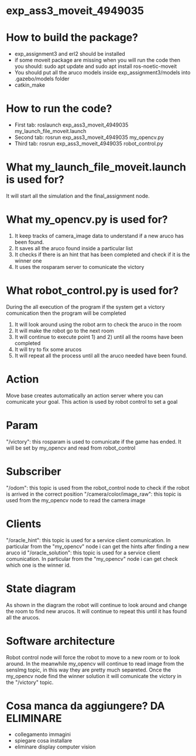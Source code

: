 # exp_ass3_moveit_4949035


# How to build the package?
-   exp_assignment3 and erl2 should be installed
-   if some moveit package are missing when you will run the code then you should: sudo apt update     and    sudo apt install ros-noetic-moveit    
-   You should put all the aruco models inside exp_assignment3/models into .gazebo/models folder
-   catkin_make


# How to run the code?
- First tab: roslaunch exp_ass3_moveit_4949035 my_launch_file_moveit.launch
- Second tab: rosrun exp_ass3_moveit_4949035 my_opencv.py
- Third tab: rosrun exp_ass3_moveit_4949035 robot_control.py


# What my_launch_file_moveit.launch is used for?
It will start all the simulation and the final_assignment node.


# What my_opencv.py is used for?
1) It keep tracks of camera_image data to understand if a new aruco has been found.
2) It saves all the aruco found inside a particular list
3) It checks if there is an hint that has been completed and check if it is the winner one
4) It uses the rosparam server to comunicate the victory


# What robot_control.py is used for?
During the all execution of the program if the system get a victory comunication then the program will be completed
1) It will look around using the robot arm to check the aruco in the room
2) It will make the robot go to the next room
3) It will continue to execute point 1) and 2) until all the rooms have been completed
4) It will try to fix some arucos
5) It will repeat all the process until all the aruco needed have been found.

# Action
Move base creates automatically an action server where you can comunicate your goal. This action is used by robot control to set a goal
  
# Param
"/victory": this rosparam is used to comunicate if the game has ended. It will be set by my_opencv and read from robot_control


# Subscriber
"/odom": this topic is used from the robot_control node to check if the robot is arrived in the correct position
"/camera/color/image_raw": this topic is used from the my_opencv node to read the camera image

# Clients
"/oracle_hint": this topic is used for a service client comunication. In particular from the "my_opencv" node i can get the hints after finding a new aruco id
"/oracle_solution": this topic is used for a service client comunication. In particular from the "my_opencv" node i can get check which one is the winner id.

# State diagram
As shown in the diagram the robot will continue to look around and change the room to find new arucos. It will continue to repeat this until it has found all the arucos.

# Software architecture
Robot control node will force the robot to move to a new room or to look around. In the meanwhile my_opencv will continue to read image from the sensImg topic, in this way they are pretty much separeted. Once the my_opencv node find the winner solution it will comunicate the victory in the "/victory" topic.

# Cosa manca da aggiungere? DA ELIMINARE
- collegamento immagini
- spiegare cosa installare
- eliminare display computer vision

